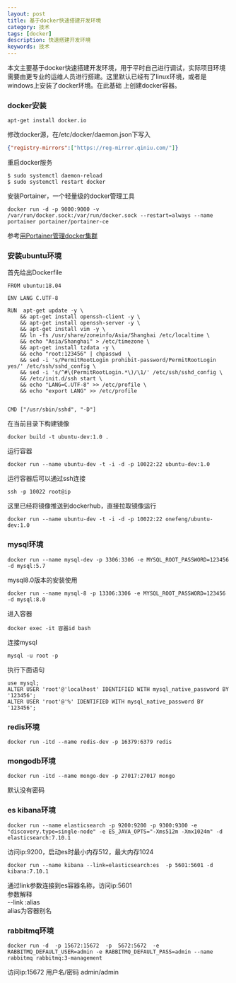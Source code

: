 ```yaml
---
layout: post
title: 基于docker快速搭建开发环境
category: 技术
tags: [docker]
description: 快速搭建开发环境
keywords: 技术
---
```


本文主要基于docker快速搭建开发环境，用于平时自己进行调试，实际项目环境需要由更专业的运维人员进行搭建。这里默认已经有了linux环境，或者是\
windows上安装了docker环境。在此基础 上创建docker容器。

### docker安装

```shell
apt-get install docker.io
```
修改docker源，在/etc/docker/daemon.json下写入
```json
{"registry-mirrors":["https://reg-mirror.qiniu.com/"]}
```
重启docker服务
```shell
$ sudo systemctl daemon-reload
$ sudo systemctl restart docker
```
安装Portainer，一个轻量级的docker管理工具
```shell
docker run -d -p 9000:9000 -v /var/run/docker.sock:/var/run/docker.sock --restart=always --name portainer portainer/portainer-ce
```

参考[用Portainer管理docker集群](https://onefeng.xyz/2021/09/07/%E8%BD%BB%E9%87%8F%E7%BA%A7portainer%E7%95%8C%E9%9D%A2%E7%AE%A1%E7%90%86docker-swam%E9%9B%86%E7%BE%A4/)

### 安装ubuntu环境

首先给出Dockerfile

```shell
FROM ubuntu:18.04

ENV LANG C.UTF-8

RUN  apt-get update -y \
    && apt-get install openssh-client -y \
    && apt-get install openssh-server -y \
    && apt-get install vim -y \
    && ln -fs /usr/share/zoneinfo/Asia/Shanghai /etc/localtime \
    && echo "Asia/Shanghai" > /etc/timezone \
    && apt-get install tzdata -y \
    && echo "root:123456" | chpasswd  \
    && sed -i 's/PermitRootLogin prohibit-password/PermitRootLogin yes/' /etc/ssh/sshd_config \
    && sed -i 's/^#\(PermitRootLogin.*\)/\1/' /etc/ssh/sshd_config \
    && /etc/init.d/ssh start \
    && echo "LANG=C.UTF-8" >> /etc/profile \
    && echo "export LANG" >> /etc/profile


CMD ["/usr/sbin/sshd", "-D"]

```

在当前目录下构建镜像
```shell
docker build -t ubuntu-dev:1.0 .
```

运行容器
```shell
docker run --name ubuntu-dev -t -i -d -p 10022:22 ubuntu-dev:1.0
```

运行容器后可以通过ssh连接
```shell
ssh -p 10022 root@ip
```

这里已经将镜像推送到dockerhub，直接拉取镜像运行

```shell
docker run --name ubuntu-dev -t -i -d -p 10022:22 onefeng/ubuntu-dev:1.0
```


### mysql环境
```shell
docker run --name mysql-dev -p 3306:3306 -e MYSQL_ROOT_PASSWORD=123456 -d mysql:5.7
```

mysql8.0版本的安装使用

```shell
docker run --name mysql-8 -p 13306:3306 -e MYSQL_ROOT_PASSWORD=123456 -d mysql:8.0
```

进入容器
```shell
docker exec -it 容器id bash
```

连接mysql
```shell
mysql -u root -p
```

执行下面语句
```shell
use mysql;
ALTER USER 'root'@'localhost' IDENTIFIED WITH mysql_native_password BY '123456';
ALTER USER 'root'@'%' IDENTIFIED WITH mysql_native_password BY '123456';
```

### redis环境
```shell
docker run -itd --name redis-dev -p 16379:6379 redis
```

### mongodb环境
```shell
docker run -itd --name mongo-dev -p 27017:27017 mongo
```
默认没有密码
### es kibana环境
```shell
docker run --name elasticsearch -p 9200:9200 -p 9300:9300 -e "discovery.type=single-node" -e ES_JAVA_OPTS="-Xms512m -Xmx1024m" -d elasticsearch:7.10.1
```
访问ip:9200，启动es时最小内存512，最大内存1024
```shell
docker run --name kibana --link=elasticsearch:es  -p 5601:5601 -d kibana:7.10.1
```
通过link参数连接到es容器名称，访问ip:5601\
参数解释\
--link <name or id>:alias\
alias为容器别名
### rabbitmq环境
```shell
docker run -d  -p 15672:15672  -p  5672:5672  -e RABBITMQ_DEFAULT_USER=admin -e RABBITMQ_DEFAULT_PASS=admin --name rabbitmq rabbitmq:3-management

```
访问ip:15672 用户名/密码 admin/admin